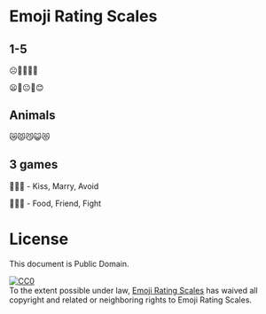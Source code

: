 # Emoji Rating Scales

## 1-5

☹️🙁😐🙂😊

😦🙁😐🙂😊

## Animals

😿😾😼😺😻

## 3 games

💋💒🚫 - Kiss, Marry, Avoid

🍔🤝🥊 - Food, Friend, Fight

# License

This document is Public Domain.

<p xmlns:dct="http://purl.org/dc/terms/">
<a rel="license" href="http://creativecommons.org/publicdomain/zero/1.0/">
<img src="http://i.creativecommons.org/p/zero/1.0/88x31.png" style="border-style: none;" alt="CC0" /></a>
<br />To the extent possible under law,
<a rel="dct:publisher" href="https://github.com/attogram/emoji-rating-scales">
<span property="dct:title">Emoji Rating Scales</span></a>
has waived all copyright and related or neighboring rights to
<span property="dct:title">Emoji Rating Scales</span>.</p>
